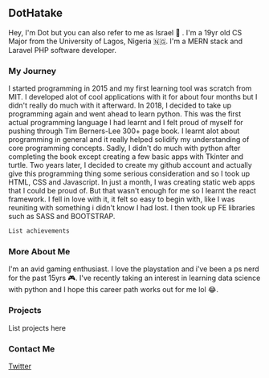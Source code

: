 ## DotHatake

Hey, I'm Dot but you can also refer to me as Israel 🧔 . 
I'm a 19yr old CS Major from the University of Lagos, Nigeria 🇳🇬.
I'm a MERN stack and Laravel PHP software developer.

### My Journey
I started programming in 2015 and my first learning tool was scratch from MIT. 
I developed alot of cool applications with it for about four months but I didn't really do much with it afterward.
In 2018, I decided to take up programming again and went ahead to learn python.
This was the first actual programming language I had learnt and I felt proud of myself for pushing through Tim Berners-Lee 300+ page book.
I learnt alot about programming in general and it really helped solidify my understanding of core programming concepts.
Sadly, I didn't do much with python after completing the book except creating a few basic apps with Tkinter and turtle.
Two years later, I decided to create my github account and actually give this programming thing some serious consideration
and so I took up HTML, CSS and Javascript. In just a month, I was creating static web apps that I could be proud of. But that wasn't enough 
for me so I learnt the react framework. I fell in love with it, it felt so easy to begin with, like I was reuniting with something i didn't know
I had lost. I then took up FE libraries such as SASS and BOOTSTRAP. 

```markdown
List achievements

```
### More About Me
I'm an avid gaming enthusiast. I love the playstation and i've been a ps nerd for the past 15yrs 🎮.
I've recently taking an interest in learning data science with python and I hope this career path works out for me lol 😂.

### Projects

List projects here

### Contact Me

[Twitter](https://twitter.com/AdigunJolly)
